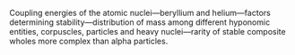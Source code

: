 Coupling energies of the atomic nuclei—beryllium and helium—factors determining stability—distribution of mass among different hyponomic entities, corpuscles, particles and heavy nuclei—rarity of stable composite wholes more complex than alpha particles.